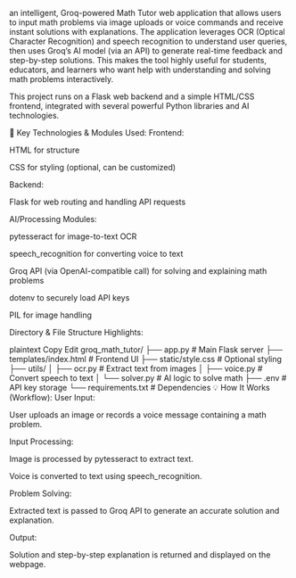 an intelligent, Groq-powered Math Tutor web application that allows users to input math problems via image uploads or voice commands and receive instant solutions with explanations. The application leverages OCR (Optical Character Recognition) and speech recognition to understand user queries, then uses Groq’s AI model (via an API) to generate real-time feedback and step-by-step solutions. This makes the tool highly useful for students, educators, and learners who want help with understanding and solving math problems interactively.

This project runs on a Flask web backend and a simple HTML/CSS frontend, integrated with several powerful Python libraries and AI technologies.

🔧 Key Technologies & Modules Used:
Frontend:

HTML for structure

CSS for styling (optional, can be customized)

Backend:

Flask for web routing and handling API requests

AI/Processing Modules:

pytesseract for image-to-text OCR

speech_recognition for converting voice to text

Groq API (via OpenAI-compatible call) for solving and explaining math problems

dotenv to securely load API keys

PIL for image handling

Directory & File Structure Highlights:

plaintext
Copy
Edit
groq_math_tutor/
├── app.py               # Main Flask server
├── templates/index.html # Frontend UI
├── static/style.css     # Optional styling
├── utils/
│   ├── ocr.py           # Extract text from images
│   ├── voice.py         # Convert speech to text
│   └── solver.py        # AI logic to solve math
├── .env                 # API key storage
└── requirements.txt     # Dependencies
💡 How It Works (Workflow):
User Input:

User uploads an image or records a voice message containing a math problem.

Input Processing:

Image is processed by pytesseract to extract text.

Voice is converted to text using speech_recognition.

Problem Solving:

Extracted text is passed to Groq API to generate an accurate solution and explanation.

Output:

Solution and step-by-step explanation is returned and displayed on the webpage.
